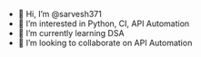 - 👋 Hi, I’m @sarvesh371
- 👀 I’m interested in Python, CI, API Automation
- 🌱 I’m currently learning DSA
- 💞️ I’m looking to collaborate on API Automation

<!---
sarvesh371/sarvesh371 is a ✨ special ✨ repository because its `README.md` (this file) appears on your GitHub profile.
You can click the Preview link to take a look at your changes.
--->
